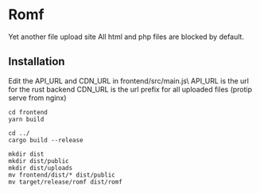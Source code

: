 # Romf
Yet another file upload site
All html and php files are blocked by default.

## Installation
Edit the API_URL and CDN_URL in frontend/src/main.js\\
API_URL is the url for the rust backend
CDN_URL is the url prefix for all uploaded files (protip serve from nginx)

```
cd frontend
yarn build

cd ../
cargo build --release

mkdir dist
mkdir dist/public
mkdir dist/uploads
mv frontend/dist/* dist/public
mv target/release/romf dist/romf
```
